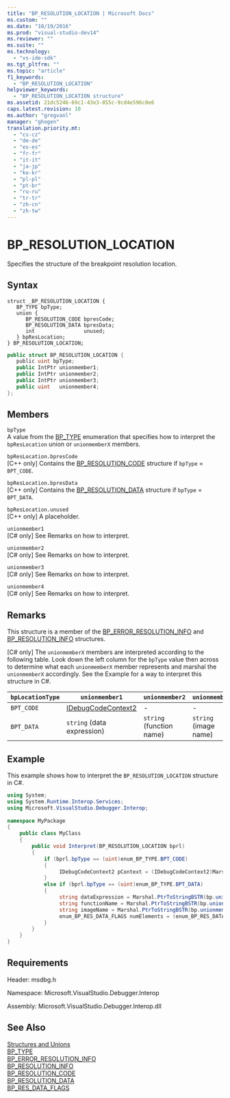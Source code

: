```yaml
---
title: "BP_RESOLUTION_LOCATION | Microsoft Docs"
ms.custom: ""
ms.date: "10/19/2016"
ms.prod: "visual-studio-dev14"
ms.reviewer: ""
ms.suite: ""
ms.technology: 
  - "vs-ide-sdk"
ms.tgt_pltfrm: ""
ms.topic: "article"
f1_keywords: 
  - "BP_RESOLUTION_LOCATION"
helpviewer_keywords: 
  - "BP_RESOLUTION_LOCATION structure"
ms.assetid: 21dc5246-69c1-43e3-855c-9cd4e596c0e6
caps.latest.revision: 10
ms.author: "gregvanl"
manager: "ghogen"
translation.priority.mt: 
  - "cs-cz"
  - "de-de"
  - "es-es"
  - "fr-fr"
  - "it-it"
  - "ja-jp"
  - "ko-kr"
  - "pl-pl"
  - "pt-br"
  - "ru-ru"
  - "tr-tr"
  - "zh-cn"
  - "zh-tw"
---
```

# BP_RESOLUTION_LOCATION
Specifies the structure of the breakpoint resolution location.  
  
## Syntax  
  
```cpp#  
struct _BP_RESOLUTION_LOCATION {  
   BP_TYPE bpType;  
   union {  
      BP_RESOLUTION_CODE bpresCode;  
      BP_RESOLUTION_DATA bpresData;  
      int                unused;  
   } bpResLocation;  
} BP_RESOLUTION_LOCATION;  
```  
  
```c#  
public struct BP_RESOLUTION_LOCATION {  
   public uint bpType;  
   public IntPtr unionmember1;  
   public IntPtr unionmember2;  
   public IntPtr unionmember3;  
   public uint   unionmember4;  
};  
```  
  
## Members  
 `bpType`  
 A value from the [BP_TYPE](../extensibility-debugger-reference/bp_type.md) enumeration that specifies how to interpret the `bpResLocation` union or `unionmemberX` members.  
  
 `bpResLocation.bpresCode`  
 [C++ only] Contains the [BP_RESOLUTION_CODE](../extensibility-debugger-reference/bp_resolution_code.md) structure if `bpType` = `BPT_CODE`.  
  
 `bpResLocation.bpresData`  
 [C++ only] Contains the [BP_RESOLUTION_DATA](../extensibility-debugger-reference/bp_resolution_data.md) structure if `bpType` = `BPT_DATA`.  
  
 `bpResLocation.unused`  
 [C++ only] A placeholder.  
  
 `unionmember1`  
 [C# only] See Remarks on how to interpret.  
  
 `unionmember2`  
 [C# only] See Remarks on how to interpret.  
  
 `unionmember3`  
 [C# only] See Remarks on how to interpret.  
  
 `unionmember4`  
 [C# only] See Remarks on how to interpret.  
  
## Remarks  
 This structure is a member of the [BP_ERROR_RESOLUTION_INFO](../extensibility-debugger-reference/bp_error_resolution_info.md) and [BP_RESOLUTION_INFO](../extensibility-debugger-reference/bp_resolution_info.md) structures.  
  
 [C# only] The `unionmemberX` members are interpreted according to the following table. Look down the left column for the `bpType` value then across to determine what each `unionmemberX` member represents and marshal the `unionmemberX` accordingly. See the Example for a way to interpret this structure in C#.  
  
|`bpLocationType`|`unionmember1`|`unionmember2`|`unionmember3`|`unionmember4`|  
|----------------------|--------------------|--------------------|--------------------|--------------------|  
|`BPT_CODE`|[IDebugCodeContext2](../extensibility-debugger-reference/idebugcodecontext2.md)|-|-|-|  
|`BPT_DATA`|`string` (data expression)|`string` (function name)|`string` (image name)|`enum_BP_RES_DATA_FLAGS`|  
  
## Example  
 This example shows how to interpret the `BP_RESOLUTION_LOCATION` structure in C#.  
  
```c#  
using System;  
using System.Runtime.Interop.Services;  
using Microsoft.VisualStudio.Debugger.Interop;  
  
namespace MyPackage  
{  
    public class MyClass  
    {  
        public void Interpret(BP_RESOLUTION_LOCATION bprl)  
        {  
            if (bprl.bpType == (uint)enum_BP_TYPE.BPT_CODE)  
            {  
                 IDebugCodeContext2 pContext = (IDebugCodeContext2)Marshal.GetObjectForIUnknown(bp.unionmember1);  
            }  
            else if (bprl.bpType == (uint)enum_BP_TYPE.BPT_DATA)  
            {  
                 string dataExpression = Marshal.PtrToStringBSTR(bp.unionmember3);  
                 string functionName = Marshal.PtrToStringBSTR(bp.unionmember2);  
                 string imageName = Marshal.PtrToStringBSTR(bp.unionmember3);  
                 enum_BP_RES_DATA_FLAGS numElements = (enum_BP_RES_DATA_FLAGS)bp.unionmember4;  
            }  
        }  
    }  
}  
```  
  
## Requirements  
 Header: msdbg.h  
  
 Namespace: Microsoft.VisualStudio.Debugger.Interop  
  
 Assembly: Microsoft.VisualStudio.Debugger.Interop.dll  
  
## See Also  
 [Structures and Unions](../extensibility-debugger-reference/structures-and-unions.md)   
 [BP_TYPE](../extensibility-debugger-reference/bp_type.md)   
 [BP_ERROR_RESOLUTION_INFO](../extensibility-debugger-reference/bp_error_resolution_info.md)   
 [BP_RESOLUTION_INFO](../extensibility-debugger-reference/bp_resolution_info.md)   
 [BP_RESOLUTION_CODE](../extensibility-debugger-reference/bp_resolution_code.md)   
 [BP_RESOLUTION_DATA](../extensibility-debugger-reference/bp_resolution_data.md)   
 [BP_RES_DATA_FLAGS](../extensibility-debugger-reference/bp_res_data_flags.md)